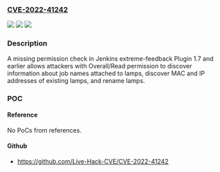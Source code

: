 ### [CVE-2022-41242](https://cve.mitre.org/cgi-bin/cvename.cgi?name=CVE-2022-41242)
![](https://img.shields.io/static/v1?label=Product&message=Jenkins%20extreme-feedback%20Plugin&color=blue)
![](https://img.shields.io/static/v1?label=Version&message=%3C%3D%201.7%20&color=brighgreen)
![](https://img.shields.io/static/v1?label=Vulnerability&message=CWE-862%3A%20Missing%20Authorization&color=brighgreen)

### Description

A missing permission check in Jenkins extreme-feedback Plugin 1.7 and earlier allows attackers with Overall/Read permission to discover information about job names attached to lamps, discover MAC and IP addresses of existing lamps, and rename lamps.

### POC

#### Reference
No PoCs from references.

#### Github
- https://github.com/Live-Hack-CVE/CVE-2022-41242

